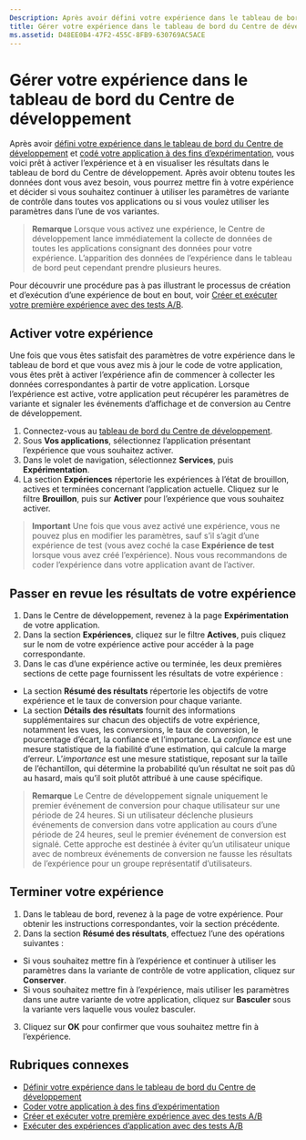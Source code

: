 ```yaml
---
Description: Après avoir défini votre expérience dans le tableau de bord du Centre de développement et codé cette expérience dans votre application, vous voici prêt à activer l’expérience et à en visualiser les résultats dans le tableau de bord du Centre de développement.
title: Gérer votre expérience dans le tableau de bord du Centre de développement
ms.assetid: D48EE0B4-47F2-455C-8FB9-630769AC5ACE
---
```


# Gérer votre expérience dans le tableau de bord du Centre de développement

Après avoir [défini votre expérience dans le tableau de bord du Centre de développement](define-your-experiment-in-the-dev-center-dashboard.md) et [codé votre application à des fins d’expérimentation](code-your-experiment-in-your-app.md), vous voici prêt à activer l’expérience et à en visualiser les résultats dans le tableau de bord du Centre de développement. Après avoir obtenu toutes les données dont vous avez besoin, vous pourrez mettre fin à votre expérience et décider si vous souhaitez continuer à utiliser les paramètres de variante de contrôle dans toutes vos applications ou si vous voulez utiliser les paramètres dans l’une de vos variantes.

> **Remarque** Lorsque vous activez une expérience, le Centre de développement lance immédiatement la collecte de données de toutes les applications consignant des données pour votre expérience. L’apparition des données de l’expérience dans le tableau de bord peut cependant prendre plusieurs heures.

Pour découvrir une procédure pas à pas illustrant le processus de création et d’exécution d’une expérience de bout en bout, voir [Créer et exécuter votre première expérience avec des tests A/B](create-and-run-your-first-experiment-with-a-b-testing.md).

## Activer votre expérience

Une fois que vous êtes satisfait des paramètres de votre expérience dans le tableau de bord et que vous avez mis à jour le code de votre application, vous êtes prêt à activer l’expérience afin de commencer à collecter les données correspondantes à partir de votre application. Lorsque l’expérience est active, votre application peut récupérer les paramètres de variante et signaler les événements d’affichage et de conversion au Centre de développement.

1. Connectez-vous au [tableau de bord du Centre de développement](https://dev.windows.com/overview).
2. Sous **Vos applications**, sélectionnez l’application présentant l’expérience que vous souhaitez activer.
3. Dans le volet de navigation, sélectionnez **Services**, puis **Expérimentation**.
4. La section **Expériences** répertorie les expériences à l’état de brouillon, actives et terminées concernant l’application actuelle. Cliquez sur le filtre **Brouillon**, puis sur **Activer** pour l’expérience que vous souhaitez activer.

> **Important** Une fois que vous avez activé une expérience, vous ne pouvez plus en modifier les paramètres, sauf s’il s’agit d’une expérience de test (vous avez coché la case **Expérience de test** lorsque vous avez créé l’expérience). Nous vous recommandons de coder l’expérience dans votre application avant de l’activer.


## Passer en revue les résultats de votre expérience

1. Dans le Centre de développement, revenez à la page **Expérimentation** de votre application.
2. Dans la section **Expériences**, cliquez sur le filtre **Actives**, puis cliquez sur le nom de votre expérience active pour accéder à la page correspondante.
3. Dans le cas d’une expérience active ou terminée, les deux premières sections de cette page fournissent les résultats de votre expérience :
  * La section **Résumé des résultats** répertorie les objectifs de votre expérience et le taux de conversion pour chaque variante.
  * La section **Détails des résultats** fournit des informations supplémentaires sur chacun des objectifs de votre expérience, notamment les vues, les conversions, le taux de conversion, le pourcentage d’écart, la confiance et l’importance. La *confiance* est une mesure statistique de la fiabilité d’une estimation, qui calcule la marge d’erreur. L’*importance* est une mesure statistique, reposant sur la taille de l’échantillon, qui détermine la probabilité qu’un résultat ne soit pas dû au hasard, mais qu’il soit plutôt attribué à une cause spécifique.

  >**Remarque** Le Centre de développement signale uniquement le premier événement de conversion pour chaque utilisateur sur une période de 24 heures. Si un utilisateur déclenche plusieurs événements de conversion dans votre application au cours d’une période de 24 heures, seul le premier événement de conversion est signalé. Cette approche est destinée à éviter qu’un utilisateur unique avec de nombreux événements de conversion ne fausse les résultats de l’expérience pour un groupe représentatif d’utilisateurs.


## Terminer votre expérience

1. Dans le tableau de bord, revenez à la page de votre expérience. Pour obtenir les instructions correspondantes, voir la section précédente.
2. Dans la section **Résumé des résultats**, effectuez l’une des opérations suivantes :
  * Si vous souhaitez mettre fin à l’expérience et continuer à utiliser les paramètres dans la variante de contrôle de votre application, cliquez sur **Conserver**.
  * Si vous souhaitez mettre fin à l’expérience, mais utiliser les paramètres dans une autre variante de votre application, cliquez sur **Basculer** sous la variante vers laquelle vous voulez basculer.
3. Cliquez sur **OK** pour confirmer que vous souhaitez mettre fin à l’expérience.


## Rubriques connexes

  * [Définir votre expérience dans le tableau de bord du Centre de développement](define-your-experiment-in-the-dev-center-dashboard.md)
  * [Coder votre application à des fins d’expérimentation](code-your-experiment-in-your-app.md)
  * [Créer et exécuter votre première expérience avec des tests A/B](create-and-run-your-first-experiment-with-a-b-testing.md)
  * [Exécuter des expériences d’application avec des tests A/B](run-app-experiments-with-a-b-testing.md)


<!--HONumber=Mar16_HO5-->


